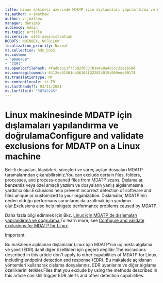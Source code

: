```yaml
---
title: Linux makinesi üzerinde MDATP için dışlamaları yapılandırma ve doğrulama
ms.author: v-jmathew
author: v-jmathew
manager: dansimp
audience: Admin
ms.topic: article
ms.service: o365-administration
ROBOTS: NOINDEX, NOFOLLOW
localization_priority: Normal
ms.collection: Adm_O365
ms.custom:
- "9000760"
- "7391"
ms.openlocfilehash: 4fad0a513f7c6d2f0337019488a4055c25e1650d
ms.sourcegitcommit: 6312ee31561db36104f32282d019d069ede69174
ms.translationtype: MT
ms.contentlocale: tr-TR
ms.lasthandoff: 03/11/2021
ms.locfileid: "50749245"
---
```

# <a name="configure-and-validate-exclusions-for-mdatp-on-a-linux-machine"></a><span data-ttu-id="ce581-102">Linux makinesinde MDATP için dışlamaları yapılandırma ve doğrulama</span><span class="sxs-lookup"><span data-stu-id="ce581-102">Configure and validate exclusions for MDATP on a Linux machine</span></span>

<span data-ttu-id="ce581-103">Belirli dosyaları, klasörleri, süreçleri ve süreç açılan dosyaları MDATP taramalarından çıkarabilirsiniz.</span><span class="sxs-lookup"><span data-stu-id="ce581-103">You can exclude certain files, folders, processes, and process-opened files from MDATP scans.</span></span> <span data-ttu-id="ce581-104">Dışlamalar, benzersiz veya özel amaçlı yazılım ve dosyaların yanlış algılanmasına yardımcı olur.</span><span class="sxs-lookup"><span data-stu-id="ce581-104">Exclusions help prevent incorrect detection of software and files unique or customized to your organization.</span></span> <span data-ttu-id="ce581-105">Dışlamalar, MDATP'nin neden olduğu performans sorunlarını da azaltmak için yardımcı olur.</span><span class="sxs-lookup"><span data-stu-id="ce581-105">Exclusions also help mitigate performance problems caused by MDATP.</span></span>

<span data-ttu-id="ce581-106">Daha fazla bilgi edinmek için Bkz. [Linux için MDATP'de dışlamaları yapılandırma ve doğrulama.](https://go.microsoft.com/fwlink/?linkid=2144517)</span><span class="sxs-lookup"><span data-stu-id="ce581-106">To learn more, see [Configure and validate exclusions for MDATP for Linux](https://go.microsoft.com/fwlink/?linkid=2144517).</span></span>

> [!IMPORTANT]
> <span data-ttu-id="ce581-107">Bu makalede açıklanan dışlamalar Linux için MDATP'nin uç nokta algılama ve yanıt (EDR) dahil diğer özellikleri için geçerli değildir.</span><span class="sxs-lookup"><span data-stu-id="ce581-107">The exclusions described in this article don't apply to other capabilities of MDATP for Linux, including endpoint detection and response (EDR).</span></span> <span data-ttu-id="ce581-108">Bu makalede açıklanan yöntemleri kullanarak dışlama dosyalarınız, EDR uyarılarını ve diğer algılama özelliklerini tetikler.</span><span class="sxs-lookup"><span data-stu-id="ce581-108">Files that you exclude by using the methods described in this article can still trigger EDR alerts and other detection capabilities.</span></span>

